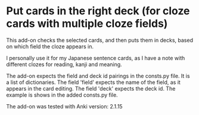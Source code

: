 # Put cards in the right deck (for cloze cards with multiple cloze fields)

This add-on checks the selected cards, and then puts them in decks, based on which field the cloze appears in.

I personally use it for my Japanese sentence cards, as I have a note with different clozes for reading, kanji and meaning.

The add-on expects the field and deck id pairings in the consts.py file. It is a list of dictionaries. The field 'field' expects the name of the field, as it appears in the card editing. The field 'deck' expects the deck id. The example is shows in the added consts.py file.

The add-on was tested with Anki version: 2.1.15
